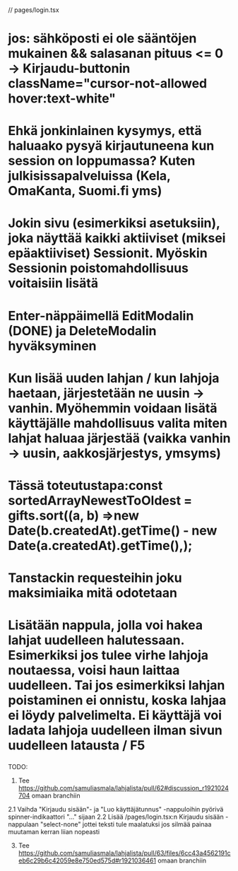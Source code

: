### <IDEOITA>

// pages/login.tsx

# jos: sähköposti ei ole sääntöjen mukainen && salasanan pituus <= 0 -> Kirjaudu-buttonin className="cursor-not-allowed hover:text-white"

# Ehkä jonkinlainen kysymys, että haluaako pysyä kirjautuneena kun session on loppumassa? Kuten julkisissapalveluissa (Kela, OmaKanta, Suomi.fi yms)

# Jokin sivu (esimerkiksi asetuksiin), joka näyttää kaikki aktiiviset (miksei epäaktiiviset) Sessionit. Myöskin Sessionin poistomahdollisuus voitaisiin lisätä

# Enter-näppäimellä EditModalin (DONE) ja DeleteModalin hyväksyminen

# Kun lisää uuden lahjan / kun lahjoja haetaan, järjestetään ne uusin -> vanhin. Myöhemmin voidaan lisätä käyttäjälle mahdollisuus valita miten lahjat haluaa järjestää (vaikka vanhin -> uusin, aakkosjärjestys, ymsyms)

# Tässä toteutustapa:const sortedArrayNewestToOldest = gifts.sort((a, b) =>new Date(b.createdAt).getTime() - new Date(a.createdAt).getTime(),);

# Tanstackin requesteihin joku maksimiaika mitä odotetaan

# Lisätään nappula, jolla voi hakea lahjat uudelleen halutessaan. Esimerkiksi jos tulee virhe lahjoja noutaessa, voisi haun laittaa uudelleen. Tai jos esimerkiksi lahjan poistaminen ei onnistu, koska lahjaa ei löydy palvelimelta. Ei käyttäjä voi ladata lahjoja uudelleen ilman sivun uudelleen latausta / F5

### </IDEOITA>

TODO:

1. Tee https://github.com/samuliasmala/lahjalista/pull/62#discussion_r1921024704 omaan branchiin

2.1 Vaihda "Kirjaudu sisään"- ja "Luo käyttäjätunnus" -nappuloihin pyörivä spinner-indikaattori "..." sijaan
2.2 Lisää /pages/login.tsx:n Kirjaudu sisään -nappulaan "select-none" jottei teksti tule maalatuksi jos silmää painaa muutaman kerran liian nopeasti

3. Tee https://github.com/samuliasmala/lahjalista/pull/63/files/6cc43a4562191ceb6c29b6c42059e8e750ed575d#r1921036461 omaan branchiin
